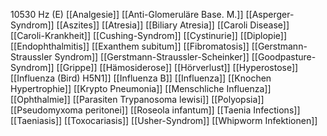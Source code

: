 10530 Hz (E)
[[Analgesie]]
[[Anti-Glomeruläre Base. M.]]
[[Asperger-Syndrom]]
[[Aszites]]
[[Atresia]]
[[Biliary Atresia]]
[[Caroli Disease]]
[[Caroli-Krankheit]]
[[Cushing-Syndrom]]
[[Cystinurie]]
[[Diplopie]]
[[Endophthalmitis]]
[[Exanthem subitum]]
[[Fibromatosis]]
[[Gerstmann-Straussler Syndrom]]
[[Gerstmann-Straussler-Scheinker]]
[[Goodpasture-Syndrom]]
[[Grippe]]
[[Hämosiderose]]
[[Hörverlust]]
[[Hyperostose]]
[[Influenza (Bird) H5N1]]
[[Influenza B]]
[[Influenza]]
[[Knochen Hypertrophie]]
[[Krypto Pneumonia]]
[[Menschliche Influenza]]
[[Ophthalmie]]
[[Parasiten Trypanosoma lewisi]]
[[Polyopsia]]
[[Pseudomyxoma peritonei]]
[[Roseola infantum]]
[[Taenia Infections]]
[[Taeniasis]]
[[Toxocariasis]]
[[Usher-Syndrom]]
[[Whipworm Infektionen]]